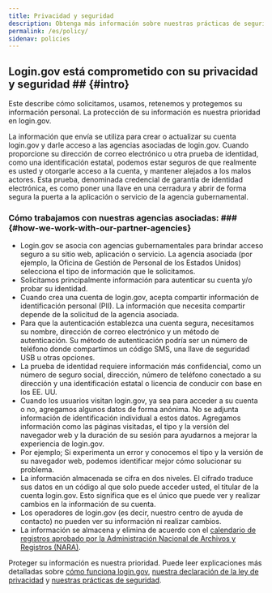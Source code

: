 ```yaml
---
title: Privacidad y seguridad
description: Obtenga más información sobre nuestras prácticas de seguridad y privacidad
permalink: /es/policy/
sidenav: policies
---
```

## Login.gov está comprometido con su privacidad y seguridad ## {#intro}

Este describe cómo solicitamos, usamos, retenemos y protegemos su información personal. La protección de su información es nuestra prioridad en login.gov.

La información que envía se utiliza para crear o actualizar su cuenta login.gov y darle acceso a las agencias asociadas de login.gov. Cuando proporcione su dirección de correo electrónico u otra prueba de identidad, como una identificación estatal, podemos estar seguros de que realmente es usted y otorgarle acceso a la cuenta, y mantener alejados a los malos actores. Esta prueba, denominada credencial de garantía de identidad electrónica, es como poner una llave en una cerradura y abrir de forma segura la puerta a la aplicación o servicio de la agencia gubernamental.

###  Cómo trabajamos con nuestras agencias asociadas: ### {#how-we-work-with-our-partner-agencies}

* Login.gov se asocia con agencias gubernamentales para brindar acceso seguro a su sitio web, aplicación o servicio. La agencia asociada (por ejemplo, la Oficina de Gestión de Personal de los Estados Unidos) selecciona el tipo de información que le solicitamos.
* Solicitamos principalmente información para autenticar su cuenta y/o probar su identidad.
* Cuando crea una cuenta de login.gov, acepta compartir información de identificación personal (PII). La información que necesita compartir depende de la solicitud de la agencia asociada.
* Para que la autenticación establezca una cuenta segura, necesitamos su nombre, dirección de correo electrónico y un método de autenticación. Su método de autenticación podría ser un número de teléfono donde compartimos un código SMS, una llave de seguridad USB u otras opciones.
* La prueba de identidad requiere información más confidencial, como un número de seguro social, dirección, número de teléfono conectado a su dirección y una identificación estatal o licencia de conducir con base en los EE. UU.
* Cuando los usuarios visitan login.gov, ya sea para acceder a su cuenta o no, agregamos algunos datos de forma anónima. No se adjunta información de identificación individual a estos datos. Agregamos información como las páginas visitadas, el tipo y la versión del navegador web y la duración de su sesión para ayudarnos a mejorar la experiencia de login.gov.
* Por ejemplo; Si experimenta un error y conocemos el tipo y la versión de su navegador web, podemos identificar mejor cómo solucionar su problema.
* La información almacenada se cifra en dos niveles. El cifrado traduce sus datos en un código al que solo puede acceder usted, el titular de la cuenta login.gov. Esto significa que es el único que puede ver y realizar cambios en la información de su cuenta.
* Los operadores de login.gov (es decir, nuestro centro de ayuda de contacto) no pueden ver su información ni realizar cambios.
* La información se almacena y elimina de acuerdo con el [calendario de registros aprobado por la Administración Nacional de Archivos y Registros (NARA)](https://www.federalregister.gov/documents/2017/01/19/2017-01174/privacy-act-of-1974-notice-of-a-new-system-of-records).

Proteger su información es nuestra prioridad. Puede leer explicaciones más detalladas sobre [cómo funciona login.gov](/es/policy/how-does-it-work/), [nuestra declaración de la ley de privacidad](/es/policy/our-privacy-act-statement/) y [nuestras prácticas de seguridad](/es/policy/our-security-practices/).
